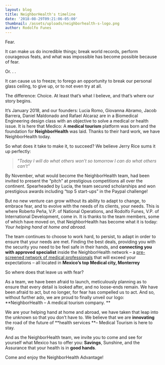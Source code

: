 ```yaml
---
layout: blog
title: NeighborHealth's timeline
date: '2018-08-29T09:21:06-05:00'
thumbnail: /assets/uploads/neighborhealth-s-logo.png
author: Rodolfo Funes
---
```

Fear.

It can make us do incredible things; break world records, perform courageous feats, and what was impossible has become possible because of fear.

Or. . .

It can cause us to freeze; to forego an opportunity to break our personal glass ceiling, to give up, or to not even try at all.

The difference: Choice. At least that’s what I believe, and that’s where our story begins.

It’s January 2018, and our founders: Lucia Romo, Giovanna Abramo, Jacob Barrera, Daniel Maldonado and Rafael Alcaraz are in a Biomedical Engineering design class with an objective to solve a medical or health issue. It is here that Medico: A **medical tourism** platform was born and the foundation for **NeighborHealth** was laid. Thanks to their hard work, we have NeighborHealth today.

So what does it take to make it, to succeed? We believe Jerry Rice sums it up perfectly:

> _"Today I will do what others won’t so tomorrow I can do what others can’t"_

By November, what would become the NeighborHealth team, had been invited to present the “pitch” at prestigious competitions all over the continent. Spearheaded by Lucia, the team secured scholarships and won prestigious awards including “top 5 start-ups” in the Paypal challenge!

But no new venture can grow without its ability to adapt to change, to embrace fear, and to evolve with the needs of its clients, your needs. This is where Roberto Peña, V.P. of National Operations, and Rodolfo Funes, V.P. of International Development, come in. It is thanks to the team members, some of which have moved on, that NeighborHealth has become what it is today: _Your helping hand at home and abroad._

The team continues to choose to work hard, to persist, to adapt in order to ensure that your needs are met. Finding the best deals, providing you with the security you need to be feel safe in their hands, and **connecting you with approved specialist** inside the NeighborHealth network – a [pre-screened network of medical professionals](https://neighborhealthco.com/Network) that will exceed your expectations – all located in **Mexico’s top Medical city, Monterrey**

So where does that leave us with fear?

As a team, we have been afraid to launch, meticulously planning as to ensure that every detail is looked after, and no loose-ends remain. We have been afraid to act, but no longer, for fear has compelled us to act. And so, without further ado, we are proud to finally unveil our logo: **NeighborHealth – A medical tourism company.  **

We are your helping hand at home and abroad, we have taken that leap into the unknown so that you don’t have to. We believe that we are **innovating** the road of the future of **health services **– Medical Tourism is here to stay. 

And as the NeighborHealth team, we invite you to come and see for yourself what Mexico has to offer you: **Savings**, Sunshine, and the Assurance that your health is in **good hands**.  

Come and enjoy the NeighborHealth Advantage!
